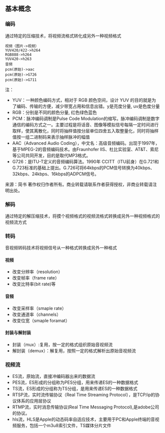 ## 基本概念

### 编码
通过特定的压缩技术，将视频流格式转化成另外一种视频格式
```
视频（图片->视频）
YUV420/422->h264
RGB888->h264
YUV420->h263
音频
pcm(原始)->aac
pcm(原始)->G726
pcm(原始)->G711
```
注：
- YUV：一种颜色编码方式，相对于 RGB 颜色空间，设计 YUV 的目的就是为了编码、传输的方便，减少带宽占用和信息出错。y是亮度分量, uv是色度分量
- RGB：分别是不同的颜色分量, 红色绿色蓝色
- PCM：脉冲编码调制是Pulse Code Modulation的缩写。脉冲编码调制是数字通信的编码方式之一。主要过程是将话音、图像等模拟信号每隔一定时间进行取样，使其离散化，同时将抽样值按分层单位四舍五入取整量化，同时将抽样值按一组二进制码来表示抽样脉冲的幅值
- AAC（Advanced Audio Coding），中文名：高级音频编码。出现于1997年，基于MPEG-2的音频编码技术。由Fraunhofer IIS、杜比实验室、AT&T、索尼等公司共同开发，目的是取代MP3格式。
- G726：是ITU-T定义的音频编码算法。1990年 CCITT（ITU前身）在G.721和G.723标准的基础上提出。G.726可将64kbps的PCM信号转换为40kbps、32kbps、24kbps、16kbps的ADPCM信号。

来源：简书
著作权归作者所有。商业转载请联系作者获得授权，非商业转载请注明出处。
### 解码
通过特定的解压缩技术，将摸个视频格式的视频流格式转换成另外一种视频格式的视频流方式

### 转码
音视频转码技术将视频信号从一种格式转换成另外一种格式
#### 视频
- 改变分辨率（resolution）
- 改变帧率（frame rate）
- 改变比特率(bit rate)等

#### 音频
- 改变采样率（smaple rate）
- 改变通道率（channels）
- 改变位宽（smaple foramat）

#### 封装与解封装

- 封装（mux）:复用，按一定的格式组织原始音视频流
- 解封装（demux）：解复用，按照一定的格式解析出原始音视频流


### 视频流
- ES流，原始流，直接冲编码器出来的数据流
- PES流，ES形成的分组称为PES分组，用来传递ES的一种数据格式
- TS流，ES形成的分组称为TS分组，是用来传递ES的一种数据格式
- RTSP流，实时流传输协议（Real Time Streaming Protocol），是TCP/ip的协议体系的应用层协议
- RTMP流，实时消息传输协议(Real Time Messaging Protocol),是adobe公司的协议。
- hls流，HLS是Apple的动态码率自适应技术，主要用于PC和Apple终端的音视频服务，包括一个m3u8索引文件，TS媒体分片文件




